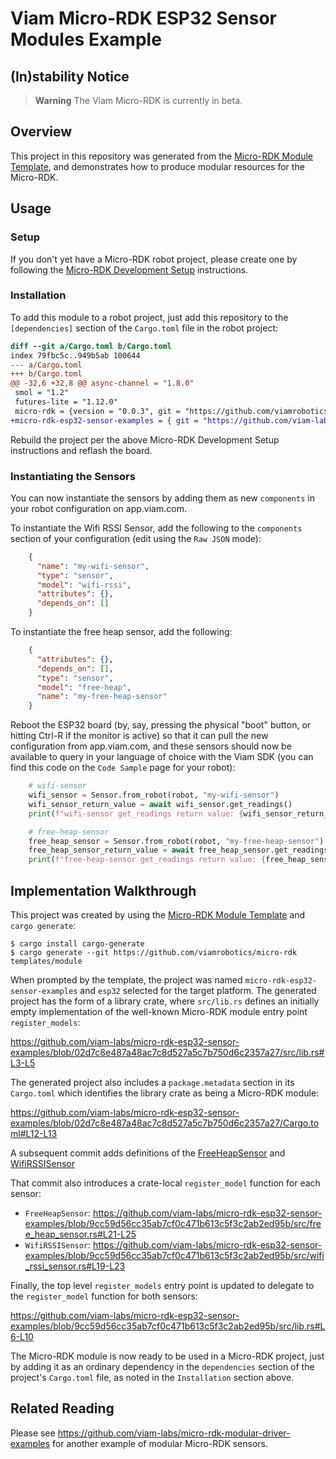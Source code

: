 # Viam Micro-RDK ESP32 Sensor Modules Example

## (In)stability Notice

> **Warning** The Viam Micro-RDK is currently in beta.

## Overview

This project in this repository was generated from the [Micro-RDK
Module
Template](https://github.com/viamrobotics/micro-rdk/tree/main/templates/module),
and demonstrates how to produce modular resources for the Micro-RDK.

## Usage

### Setup

If you don't yet have a Micro-RDK robot project, please create one by
following the [Micro-RDK Development
Setup](https://docs.viam.com/installation/prepare/microcontrollers/development-setup/)
instructions.

### Installation

To add this module to a robot project, just add this repository to the
`[dependencies]` section of the `Cargo.toml` file in the robot
project:


``` diff
diff --git a/Cargo.toml b/Cargo.toml
index 79fbc5c..949b5ab 100644
--- a/Cargo.toml
+++ b/Cargo.toml
@@ -32,6 +32,8 @@ async-channel = "1.8.0"
 smol = "1.2"
 futures-lite = "1.12.0"
 micro-rdk = {version = "0.0.3", git = "https://github.com/viamrobotics/micro-rdk.git", features = ["esp32"]}
+micro-rdk-esp32-sensor-examples = { git = "https://github.com/viam-labs/micro-rdk-esp32-sensor-examples" }
```

Rebuild the project per the above Micro-RDK Development Setup
instructions and reflash the board.

### Instantiating the Sensors

You can now instantiate the sensors by adding them as new `components`
in your robot configuration on app.viam.com.

To instantiate the Wifi RSSI Sensor, add the following to the
`components` section of your configuration (edit using the `Raw JSON`
mode):

``` json
    {
      "name": "my-wifi-sensor",
      "type": "sensor",
      "model": "wifi-rssi",
      "attributes": {},
      "depends_on": []
    }
```

To instantiate the free heap sensor, add the following:

``` json
    {
      "attributes": {},
      "depends_on": [],
      "type": "sensor",
      "model": "free-heap",
      "name": "my-free-heap-sensor"
    }
```

Reboot the ESP32 board (by, say, pressing the physical "boot" button,
or hitting Ctrl-R if the monitor is active) so that it can pull the
new configuration from app.viam.com, and these sensors should now be
available to query in your language of choice with the Viam SDK (you
can find this code on the `Code Sample` page for your robot):

``` python
    # wifi-sensor
    wifi_sensor = Sensor.from_robot(robot, "my-wifi-sensor")
    wifi_sensor_return_value = await wifi_sensor.get_readings()
    print(f"wifi-sensor get_readings return value: {wifi_sensor_return_value}")

    # free-heap-sensor
    free_heap_sensor = Sensor.from_robot(robot, "my-free-heap-sensor")
    free_heap_sensor_return_value = await free_heap_sensor.get_readings()
    print(f"free-heap-sensor get_readings return value: {free_heap_sensor_return_value}")
```

## Implementation Walkthrough

This project was created by using the [Micro-RDK Module
Template](https://github.com/viamrobotics/micro-rdk/tree/main/templates/module)
and `cargo generate`:

``` shell
$ cargo install cargo-generate
$ cargo generate --git https://github.com/viamrobotics/micro-rdk templates/module
```

When prompted by the template, the project was named
`micro-rdk-esp32-sensor-examples` and `esp32` selected for the target
platform. The generated project has the form of a library crate, where
`src/lib.rs` defines an initially empty implementation of the
well-known Micro-RDK module entry point `register_models`:

https://github.com/viam-labs/micro-rdk-esp32-sensor-examples/blob/02d7c8e487a48ac7c8d527a5c7b750d6c2357a27/src/lib.rs#L3-L5

The generated project also includes a `package.metadata` section in
its `Cargo.toml` which identifies the library crate as being a
Micro-RDK module:

https://github.com/viam-labs/micro-rdk-esp32-sensor-examples/blob/02d7c8e487a48ac7c8d527a5c7b750d6c2357a27/Cargo.toml#L12-L13

A subsequent commit adds definitions of the
[FreeHeapSensor](https://github.com/viam-labs/micro-rdk-esp32-sensor-examples/blob/9cc59d56cc35ab7cf0c471b613c5f3c2ab2ed95b/src/wifi_rssi_sensor.rs)
and
[WifiRSSISensor](https://github.com/viam-labs/micro-rdk-esp32-sensor-examples/blob/9cc59d56cc35ab7cf0c471b613c5f3c2ab2ed95b/src/free_heap_sensor.rs)

That commit also introduces a crate-local `register_model` function
for each sensor:

- `FreeHeapSensor`: https://github.com/viam-labs/micro-rdk-esp32-sensor-examples/blob/9cc59d56cc35ab7cf0c471b613c5f3c2ab2ed95b/src/free_heap_sensor.rs#L21-L25
- `WifiRSSISensor`: https://github.com/viam-labs/micro-rdk-esp32-sensor-examples/blob/9cc59d56cc35ab7cf0c471b613c5f3c2ab2ed95b/src/wifi_rssi_sensor.rs#L19-L23

Finally, the top level `register_models` entry point is updated to delegate to the `register_model` function for both sensors:

https://github.com/viam-labs/micro-rdk-esp32-sensor-examples/blob/9cc59d56cc35ab7cf0c471b613c5f3c2ab2ed95b/src/lib.rs#L6-L10

The Micro-RDK module is now ready to be used in a Micro-RDK project,
just by adding it as an ordinary dependency in the `dependencies`
section of the project's `Cargo.toml` file, as noted in the
`Installation` section above.

## Related Reading

Please see
https://github.com/viam-labs/micro-rdk-modular-driver-examples for
another example of modular Micro-RDK sensors.
